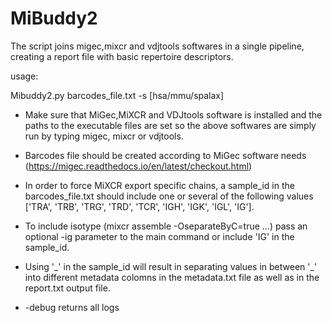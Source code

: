 # MiBuddy2
The script joins migec,mixcr and vdjtools softwares in a single pipeline, creating a report file with basic repertoire descriptors. 

usage:

Mibuddy2.py barcodes_file.txt -s [hsa/mmu/spalax]

+ Make sure that MiGec,MiXCR and VDJtools software is installed and the paths to the executable files are set so the above softwares are simply run by typing migec, mixcr or vdjtools. 

+ Barcodes file should be created according to MiGec software needs (https://migec.readthedocs.io/en/latest/checkout.html)

+ In order to force MiXCR export specific chains, a sample_id in the barcodes_file.txt should include one or several of the following values ['TRA', 'TRB', 'TRG', 'TRD', 'TCR', 'IGH', 'IGK', 'IGL', 'IG'].

+ To include isotype (mixcr assemble -OseparateByC=true ...) pass an optional -ig parameter to the main command or include 'IG' in the sample_id.

+ Using '\_' in the sample_id will result in separating values in between '\_' into different metadata colomns in the metadata.txt file as well as in the report.txt output file.

+ -debug returns all logs